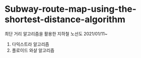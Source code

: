 # Subway-route-map-using-the-shortest-distance-algorithm

최단 거리 알고리즘을 활용한 지하철 노선도
2021/01/11~

1. 다익스트라 알고리즘
2. 플로이드 와샬 알고리즘

